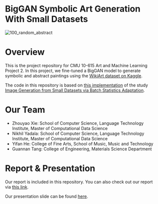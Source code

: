# BigGAN Symbolic Art Generation With Small Datasets

![100_random_abstract](https://user-images.githubusercontent.com/29810416/156103088-b7189e64-c153-4d0d-99d2-f80d95882472.jpg)

# Overview

This is the project repository for CMU 10-615 Art and Machine Learning Project 2. In this project, we fine-tuned a BigGAN model to generate symbolic and abstract paintings using the [WikiArt dataset on Kaggle](https://www.kaggle.com/ipythonx/wikiart-gangogh-creating-art-gan).

The code in this repository is based on [this implementation](https://docs.google.com/document/d/1fbyA6RPusn2PiJagWwM1eanZLYPB2N8naEBR83Q8BHU/edit?usp=sharing) of the study
[Image Generation from Small Datasets via Batch Statistics Adaptation](https://github.com/nogu-atsu/small-dataset-image-generation).

# Our Team

- Zhouyao Xie: School of Computer Science, Language Technology Institute, Master of Computational Data Science
- Nikhil Yadala: School of Computer Science, Language Technology Institute, Master of Computational Data Science
- Yifan He: College of Fine Arts, School of Music, Music and Technology
- Guannan Tang: College of Engineering, Materials Science Department

# Report & Presentation

Our report is included in this repository. You can also check out our report via [this link](https://docs.google.com/document/d/1fbyA6RPusn2PiJagWwM1eanZLYPB2N8naEBR83Q8BHU/edit?usp=sharing).

Our presentation slide can be found [here](https://docs.google.com/presentation/d/1j-5lJQzxEgUyj6PWpqj66qM3ZCSxlZqMZ0aa4qD0NxA/edit?pli=1#slide=id.p).
